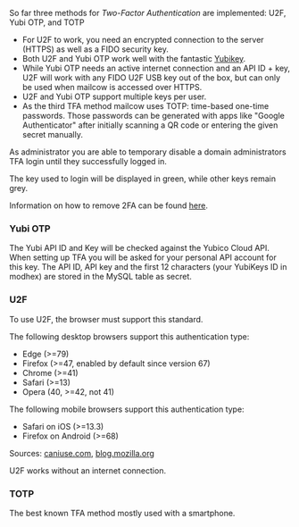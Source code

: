 So far three methods for _Two-Factor Authentication_ are implemented: U2F, Yubi OTP, and TOTP

-   For U2F to work, you need an encrypted connection to the server (HTTPS) as well as a FIDO security key.
-   Both U2F and Yubi OTP work well with the fantastic [Yubikey](https://www.yubico.com).
-   While Yubi OTP needs an active internet connection and an API ID + key, U2F will work with any FIDO U2F USB key out of the box, but can only be used when mailcow is accessed over HTTPS.
-   U2F and Yubi OTP support multiple keys per user.
-   As the third TFA method mailcow uses TOTP: time-based one-time passwords. Those passwords can be generated with apps like "Google Authenticator" after initially scanning a QR code or entering the given secret manually.

As administrator you are able to temporary disable a domain administrators TFA login until they successfully logged in.

The key used to login will be displayed in green, while other keys remain grey.

Information on how to remove 2FA can be found [here](https://mailcow.github.io/mailcow-dockerized-docs/debug-reset_pw/#remove-two-factor-authentication).

### Yubi OTP

The Yubi API ID and Key will be checked against the Yubico Cloud API. When setting up TFA you will be asked for your personal API account for this key.
The API ID, API key and the first 12 characters (your YubiKeys ID in modhex) are stored in the MySQL table as secret.

### U2F

To use U2F, the browser must support this standard.

The following desktop browsers support this authentication type:

-   Edge (>=79)
-   Firefox (>=47, enabled by default since version 67)
-   Chrome (>=41)
-   Safari (>=13)
-   Opera (40, >=42, not 41)

The following mobile browsers support this authentication type:

-   Safari on iOS (>=13.3)
-   Firefox on Android (>=68)

Sources: [caniuse.com](https://caniuse.com/u2f), [blog.mozilla.org](https://blog.mozilla.org/security/2019/08/05/web-authentication-in-firefox-for-android/)

U2F works without an internet connection.

### TOTP

The best known TFA method mostly used with a smartphone.
